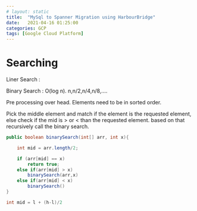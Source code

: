 ```yaml
---
# layout: static
title:  "MySql to Spanner Migration using HarbourBridge"
date:   2021-04-16 01:25:00
categories: GCP
tags: [Google Cloud Platform]
---
```


# Searching

Liner Search : 

Binary Search : O(log n). n,n/2,n/4,n/8,....

Pre processing over head. Elements need to be in sorted order.

Pick the middle element and match if the element is the requested element, else check if the mid is > or < than the requested element. based on that recursively call the binary search.

```java
public boolean binarySearch(int[] arr, int x){

    int mid = arr.length/2;

    if (arr[mid] == x)
        return true;
    else if(arr[mid] > x)
        binarySearch(arr,x)
    else if(arr[mid] < x)
        binarySearch()
}

int mid = l + (h-l)/2
```